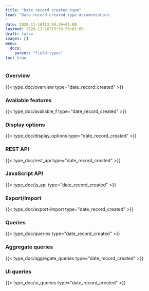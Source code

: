 ```yaml
---
title: "Date record created type"
lead: "Date record created type documentation.
"
date: 2020-11-16T13:59:39+01:00
lastmod: 2020-11-16T13:59:39+01:00
draft: false
images: []
menu:
  docs:
    parent: "field-types"
toc: true
---
```


### Overview
{{< type_doc/overview type="date_record_created" >}}

### Available features
{{< type_doc/available_f type="date_record_created" >}}

### Display options 
{{< type_doc/display_options type="date_record_created" >}}

### REST API 
{{< type_doc/rest_api type="date_record_created" >}}

### JavaScript API
{{< type_doc/js_api type="date_record_created" >}}

### Export/Import
{{< type_doc/export-import type="date_record_created" >}}

### Queries 
{{< type_doc/queries type="date_record_created" >}}

### Aggregate queries
{{< type_doc/aggregate_queries type="date_record_created" >}}

### UI queries
{{< type_doc/ui_queries type="date_record_created" >}}